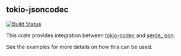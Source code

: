 ## tokio-jsoncodec

[![Build Status](https://travis-ci.org/ilianaw/tokio-jsoncodec.svg?branch=develop)](https://travis-ci.org/tokio-jsoncodec)

This crate provides integration between [tokio-codec](https://crates.io/crates/tokio-codec) and [serde_json](https://crates.io/crates/serde_json).

See the examples for more details on how this can be used.
